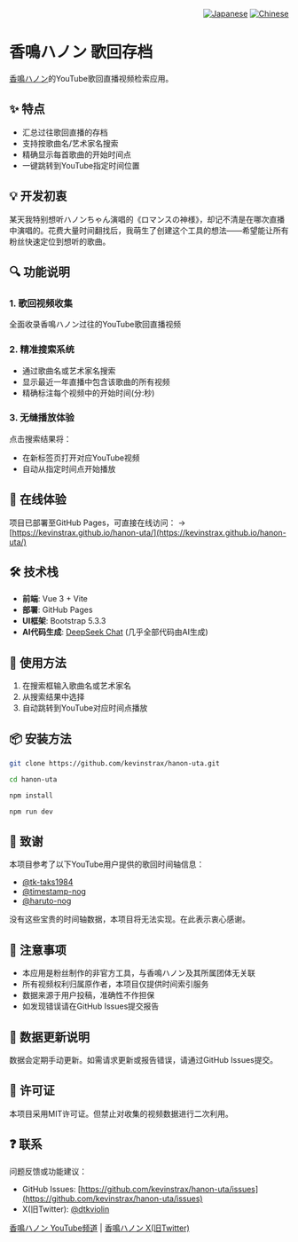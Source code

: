 <div align="right">
  <p>
    <a href="README.md"><img src="https://img.shields.io/badge/日本語-🇯🇵-red?style=flat-square" alt="Japanese"></a>
    <a href="README_zh-CN.md"><img src="https://img.shields.io/badge/简体中文-🇨🇳-brightgreen?style=flat-square" alt="Chinese"></a>
  </p>
</div>

# 香鳴ハノン 歌回存档

[香鳴ハノン](https://www.youtube.com/@kanaruhanon)的YouTube歌回直播视频检索应用。

## ✨ 特点

- 汇总过往歌回直播的存档
- 支持按歌曲名/艺术家名搜索
- 精确显示每首歌曲的开始时间点
- 一键跳转到YouTube指定时间位置

## 💡 开发初衷

某天我特别想听ハノンちゃん演唱的《ロマンスの神様》，却记不清是在哪次直播中演唱的。花费大量时间翻找后，我萌生了创建这个工具的想法——希望能让所有粉丝快速定位到想听的歌曲。

## 🔍 功能说明

### 1. 歌回视频收集
全面收录香鳴ハノン过往的YouTube歌回直播视频

### 2. 精准搜索系统
- 通过歌曲名或艺术家名搜索
- 显示最近一年直播中包含该歌曲的所有视频
- 精确标注每个视频中的开始时间(分:秒)

### 3. 无缝播放体验
点击搜索结果将：
- 在新标签页打开对应YouTube视频
- 自动从指定时间点开始播放

## 🚀 在线体验
项目已部署至GitHub Pages，可直接在线访问：
→ [https://kevinstrax.github.io/hanon-uta/](https://kevinstrax.github.io/hanon-uta/)

## 🛠️ 技术栈
- **前端**: Vue 3 + Vite
- **部署**: GitHub Pages
- **UI框架**: Bootstrap 5.3.3
- **AI代码生成**: [DeepSeek Chat](https://www.deepseek.com) (几乎全部代码由AI生成)

## 🚀 使用方法
1. 在搜索框输入歌曲名或艺术家名
2. 从搜索结果中选择
3. 自动跳转到YouTube对应时间点播放

## 📦 安装方法
```bash
git clone https://github.com/kevinstrax/hanon-uta.git

cd hanon-uta

npm install

npm run dev
```

## 🙏 致谢

本项目参考了以下YouTube用户提供的歌回时间轴信息：

- [@tk-taks1984](https://www.youtube.com/@tk-taks1984)
- [@timestamp-nog](https://www.youtube.com/@timestamp-nog)
- [@haruto-nog](https://www.youtube.com/@haruto-nog)

没有这些宝贵的时间轴数据，本项目将无法实现。在此表示衷心感谢。

## 📝 注意事项

* 本应用是粉丝制作的非官方工具，与香鳴ハノン及其所属团体无关联
* 所有视频权利归属原作者，本项目仅提供时间索引服务
* 数据来源于用户投稿，准确性不作担保
* 如发现错误请在GitHub Issues提交报告

## 🔄 数据更新说明

数据会定期手动更新。如需请求更新或报告错误，请通过GitHub Issues提交。

## 📜 许可证

本项目采用MIT许可证。但禁止对收集的视频数据进行二次利用。

## ❓ 联系

问题反馈或功能建议：
- GitHub Issues: [https://github.com/kevinstrax/hanon-uta/issues](https://github.com/kevinstrax/hanon-uta/issues)
- X(旧Twitter): [@dtkviolin](https://x.com/dtkviolin)

[香鳴ハノン YouTube频道](https://www.youtube.com/@kanaruhanon) |
[香鳴ハノン X(旧Twitter)](https://x.com/kanaruhanon) 